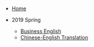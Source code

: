 - [Home](/)

- 2019 Spring
  - [Business English](107-2/business-english.md)
  - [Chinese-English Translation](107-2/chinese-english-translation.md)